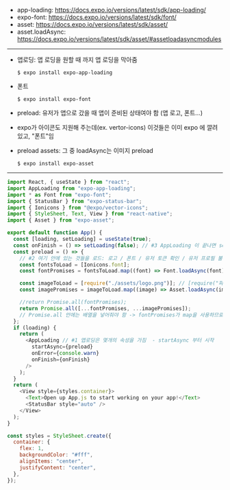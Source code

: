 - app-loading: https://docs.expo.io/versions/latest/sdk/app-loading/
- expo-font: https://docs.expo.io/versions/latest/sdk/font/
- asset: https://docs.expo.io/versions/latest/sdk/asset/
- asset.loadAsync: https://docs.expo.io/versions/latest/sdk/asset/#assetloadasyncmodules

---

- 앱로딩: 앱 로딩을 원할 때 까지 앱 로딩을 막아줌

  ```
  $ expo install expo-app-loading
  ```

- 폰트

  ```
  $ expo install expo-font
  ```

- preload: 유저가 앱으로 갔을 때 앱이 준비된 상태여야 함 (앱 로고, 폰트...)
- expo가 아이콘도 지원해 주는데(ex. vertor-icons) 이것들은 이미 expo 에 깔려있고, "폰트"임
- preload assets: 그 중 loadAsync는 이미지 preload
  ```
  $ expo install expo-asset
  ```

---

```js
import React, { useState } from "react";
import AppLoading from "expo-app-loading";
import * as Font from "expo-font";
import { StatusBar } from "expo-status-bar";
import { Ionicons } from "@expo/vector-icons";
import { StyleSheet, Text, View } from "react-native";
import { Asset } from "expo-asset";

export default function App() {
  const [loading, setLoading] = useState(true);
  const onFinish = () => setLoading(false); // #3 AppLoading 이 끝나면 setLoading에 false를 반환
  const preload = () => {
    // #2 여기 안에 있는 것들을 로드: 로고 / 폰트 / 유저 토큰 확인 / 유저 프로필 불러오기 ...
    const fontsToLoad = [Ionicons.font];
    const fontPromises = fontsToLoad.map((font) => Font.loadAsync(font));

    const imageToLoad = [require("./assets/logo.png")]; // [require("파일경로"), "URL"] 로 써도 가능
    const imagePromises = imageToLoad.map((image) => Asset.loadAsync(image));

    //return Promise.all(fontPromises);
    return Promise.all([...fontPromises, ...imagePromises]);
    // Promise.all 안에는 배열을 넣어줘야 함 -> fontPromises가 map을 사용하므로 배열을 반환
  };
  if (loading) {
    return (
      <AppLoading // #1 앱로딩은 몇개의 속성을 가짐  - startAsync 부터 시작
        startAsync={preload}
        onError={console.warn}
        onFinish={onFinish}
      />
    );
  }
  return (
    <View style={styles.container}>
      <Text>Open up App.js to start working on your app!</Text>
      <StatusBar style="auto" />
    </View>
  );
}

const styles = StyleSheet.create({
  container: {
    flex: 1,
    backgroundColor: "#fff",
    alignItems: "center",
    justifyContent: "center",
  },
});
```
